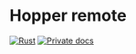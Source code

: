 # Hopper remote

[![Rust](https://github.com/dmweis/hopper-remote/workflows/Rust/badge.svg)](https://github.com/dmweis/hopper-remote/actions)
[![Private docs](https://github.com/dmweis/hopper-remote/workflows/Deploy%20Docs%20to%20GitHub%20Pages/badge.svg)](https://davidweis.dev/hopper-remote/hopper-remote/index.html)
